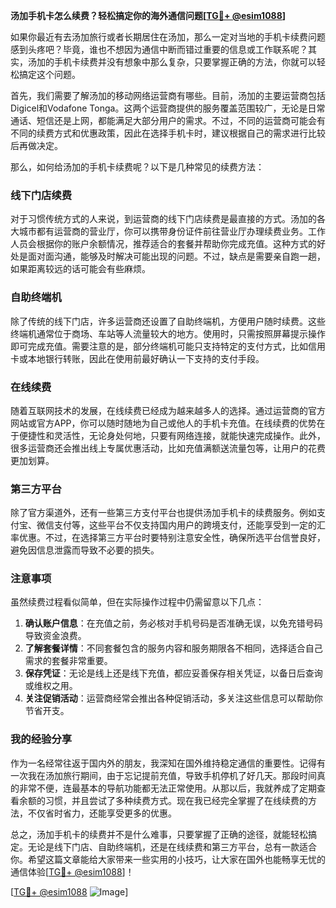 **汤加手机卡怎么续费？轻松搞定你的海外通信问题[[TG💪+ @esim1088](https://t.me/s/esim1088)]**

如果你最近有去汤加旅行或者长期居住在汤加，那么一定对当地的手机卡续费问题感到头疼吧？毕竟，谁也不想因为通信中断而错过重要的信息或工作联系呢？其实，汤加的手机卡续费并没有想象中那么复杂，只要掌握正确的方法，你就可以轻松搞定这个问题。

首先，我们需要了解汤加的移动网络运营商有哪些。目前，汤加的主要运营商包括Digicel和Vodafone Tonga。这两个运营商提供的服务覆盖范围较广，无论是日常通话、短信还是上网，都能满足大部分用户的需求。不过，不同的运营商可能会有不同的续费方式和优惠政策，因此在选择手机卡时，建议根据自己的需求进行比较后再做决定。

那么，如何给汤加的手机卡续费呢？以下是几种常见的续费方法：

### 线下门店续费

对于习惯传统方式的人来说，到运营商的线下门店续费是最直接的方式。汤加的各大城市都有运营商的营业厅，你可以携带身份证件前往营业厅办理续费业务。工作人员会根据你的账户余额情况，推荐适合的套餐并帮助你完成充值。这种方式的好处是面对面沟通，能够及时解决可能出现的问题。不过，缺点是需要亲自跑一趟，如果距离较远的话可能会有些麻烦。

### 自助终端机

除了传统的线下门店，许多运营商还设置了自助终端机，方便用户随时续费。这些终端机通常位于商场、车站等人流量较大的地方。使用时，只需按照屏幕提示操作即可完成充值。需要注意的是，部分终端机可能只支持特定的支付方式，比如信用卡或本地银行转账，因此在使用前最好确认一下支持的支付手段。

### 在线续费

随着互联网技术的发展，在线续费已经成为越来越多人的选择。通过运营商的官方网站或官方APP，你可以随时随地为自己或他人的手机卡充值。在线续费的优势在于便捷性和灵活性，无论身处何地，只要有网络连接，就能快速完成操作。此外，很多运营商还会推出线上专属优惠活动，比如充值满额送流量包等，让用户的花费更加划算。

### 第三方平台

除了官方渠道外，还有一些第三方支付平台也提供汤加手机卡的续费服务。例如支付宝、微信支付等，这些平台不仅支持国内用户的跨境支付，还能享受到一定的汇率优惠。不过，在选择第三方平台时要特别注意安全性，确保所选平台信誉良好，避免因信息泄露而导致不必要的损失。

### 注意事项

虽然续费过程看似简单，但在实际操作过程中仍需留意以下几点：

1. **确认账户信息**：在充值之前，务必核对手机号码是否准确无误，以免充错号码导致资金浪费。
2. **了解套餐详情**：不同套餐包含的服务内容和服务期限各不相同，选择适合自己需求的套餐非常重要。
3. **保存凭证**：无论是线上还是线下充值，都应妥善保存相关凭证，以备日后查询或维权之用。
4. **关注促销活动**：运营商经常会推出各种促销活动，多关注这些信息可以帮助你节省开支。

### 我的经验分享

作为一名经常往返于国内外的朋友，我深知在国外维持稳定通信的重要性。记得有一次我在汤加旅行期间，由于忘记提前充值，导致手机停机了好几天。那段时间真的非常不便，连最基本的导航功能都无法正常使用。从那以后，我就养成了定期查看余额的习惯，并且尝试了多种续费方式。现在我已经完全掌握了在线续费的方法，不仅省时省力，还能享受更多的优惠。

总之，汤加手机卡的续费并不是什么难事，只要掌握了正确的途径，就能轻松搞定。无论是线下门店、自助终端机，还是在线续费和第三方平台，总有一款适合你。希望这篇文章能给大家带来一些实用的小技巧，让大家在国外也能畅享无忧的通信体验[[TG💪+ @esim1088](https://t.me/s/esim1088)]！

[[TG💪+ @esim1088](https://t.me/s/esim1088) ![Image](https://i.postimg.cc/4NQfJmqS/Snipaste-2025-05-13-00-14-12.png)]